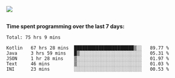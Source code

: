 [![](https://img.shields.io/badge/discord-jonatsp%234844-7289DA?logo=discord)](https://discord.com/users/239510668687048717)

##
**Time spent programming over the last 7 days:**
<!--START_SECTION:waka-->
```text
Total: 75 hrs 9 mins

Kotlin   67 hrs 28 mins  ██████████████████████▒░░   89.77 % 
Java     3 hrs 59 mins   █▒░░░░░░░░░░░░░░░░░░░░░░░   05.31 % 
JSON     1 hr 28 mins    ▒░░░░░░░░░░░░░░░░░░░░░░░░   01.97 % 
Text     46 mins         ▒░░░░░░░░░░░░░░░░░░░░░░░░   01.03 % 
INI      23 mins         ░░░░░░░░░░░░░░░░░░░░░░░░░   00.53 % 
```
<!--END_SECTION:waka-->
##
